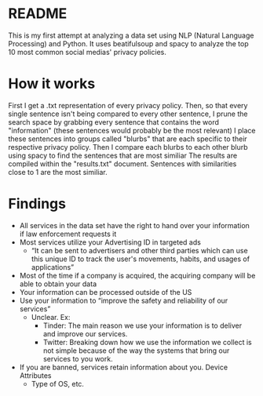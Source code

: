# README
This is my first attempt at analyzing a data set using NLP (Natural Language Processing) and Python. It uses beatifulsoup and spacy to analyze the top 10 most common social medias' privacy policies.

# How it works
First I get a .txt representation of every privacy policy. Then, so that every single sentence isn't being compared to every other sentence, I prune the search space by grabbing every sentence that contains the word "information" (these sentences would probably be the most relevant)
I place these sentences into groups called "blurbs" that are each specific to their respective privacy policy.
Then I compare each blurbs to each other blurb using spacy to find the sentences that are most similiar
The results are compiled within the "results.txt" document. Sentences with similarities close to 1 are the most similiar.

# Findings
- All services in the data set have the right to hand over your information if law enforcement requests it
- Most services utilize your Advertising ID in targeted ads
  - “It can be sent to advertisers and other third parties which can use this unique ID to track the user's movements, habits, and usages of applications”
- Most of the time if a company is acquired, the acquiring company will be able to obtain your data
- Your information can be processed outside of the US
- Use your information to “improve the safety and reliability of our services”
  - Unclear. Ex:
    - Tinder: The main reason we use your information is to deliver and improve our services. 
    - Twitter: Breaking down how we use the information we collect is not simple because of the way the systems that bring our services to you work.
- If you are banned, services retain information about you.
Device Attributes
  - Type of OS, etc.
